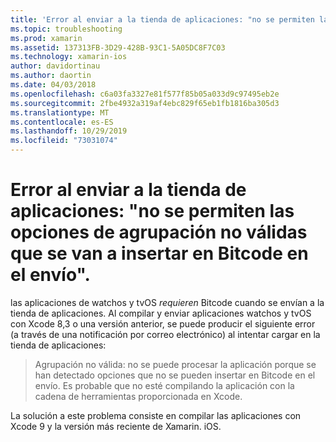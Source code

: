 ```yaml
---
title: 'Error al enviar a la tienda de aplicaciones: "no se permiten las opciones de agrupación no válidas que se van a insertar en Bitcode en el envío".'
ms.topic: troubleshooting
ms.prod: xamarin
ms.assetid: 137313FB-3D29-428B-93C1-5A05DC8F7C03
ms.technology: xamarin-ios
author: davidortinau
ms.author: daortin
ms.date: 04/03/2018
ms.openlocfilehash: c6a03fa3327e81f577f85b05a033d9c97495eb2e
ms.sourcegitcommit: 2fbe4932a319af4ebc829f65eb1fb1816ba305d3
ms.translationtype: MT
ms.contentlocale: es-ES
ms.lasthandoff: 10/29/2019
ms.locfileid: "73031074"
---
```

# <a name="error-when-submitting-to-app-store-invalid-bundle---options-not-allowed-to-be-embedded-in-bitcode-are-detected-in-the-submission"></a>Error al enviar a la tienda de aplicaciones: "no se permiten las opciones de agrupación no válidas que se van a insertar en Bitcode en el envío".

las aplicaciones de watchos y tvOS _requieren_ Bitcode cuando se envían a la tienda de aplicaciones. Al compilar y enviar aplicaciones watchos y tvOS con Xcode 8,3 o una versión anterior, se puede producir el siguiente error (a través de una notificación por correo electrónico) al intentar cargar en la tienda de aplicaciones:

>Agrupación no válida: no se puede procesar la aplicación porque se han detectado opciones que no se pueden insertar en Bitcode en el envío. Es probable que no esté compilando la aplicación con la cadena de herramientas proporcionada en Xcode.

La solución a este problema consiste en compilar las aplicaciones con Xcode 9 y la versión más reciente de Xamarin. iOS.
